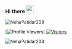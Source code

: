 ### Hi there <img src="https://media.giphy.com/media/hvRJCLFzcasrR4ia7z/giphy.gif" width="25px">
 
<img src="https://github-readme-stats.vercel.app/api/top-langs/?username=NehaPatidar208&show_icons=true&theme=gotham" alt="NehaPatidar208" />

[![Profile Viewers](https://komarev.com/ghpvc/?username=NehaPatidar208&color=brightgreen)]
[![Visitors](https://visitor-badge.glitch.me/badge?page_id=NehaPatidar208.NehaPatidar208)](https://github.com/NehaPatidar208)

<img src="https://github-readme-stats.vercel.app/api?username=NehaPatidar208&show_icons=true&theme=gotham" alt="NehaPatidar208" />
  
